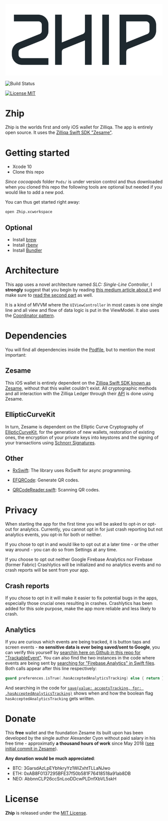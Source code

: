 ![ZhipLogo](zhip-logo.png)

![Build Status](https://app.bitrise.io/app/257ea698a1e55eec/status.svg?token=Cy4YjEgbtcNYxkJqTtNX3Q&branch=develop)

[![License MIT](https://img.shields.io/badge/license-MIT-blue.svg)](LICENSE)

# Zhip
Zhip is the worlds first and only iOS wallet for Zilliqa. The app is entirely open source. It uses the [Zilliqa Swift SDK "Zesame"](https://github.com/OpenZesame/Zesame).

# Getting started
-  Xcode 10
- Clone this repo

*Since cocoapods* folder `Pods/` is under version control and thus downloaded when you cloned this repo the following tools are optional but needed if you would like to add a new pod.

You can thus get started right away:
```bash
open Zhip.xcworkspace
```

## Optional
- Install [brew](https://brew.sh/)
- Install [rbenv](https://github.com/rbenv/rbenv)
- Install [Bundler](https://bundler.io/)

# Architecture
This app uses a novel architecture named *SLC: Single-Line Controller*, I **strongly** suggest that you begin by reading [this medium article about it](https://medium.com/@sajjon/single-line-controller-fbe474857787) and make sure to [read the second part](https://medium.com/@sajjon/single-line-controller-advanced-case-406e76731ee6) as well.

It is a kind of MVVM where the `UIViewController` in most cases is one single line and all view and flow of data logic is put in the ViewModel. It also uses the [Coordinator pattern](http://khanlou.com/2015/10/coordinators-redux/).

# Dependencies
You will find all dependencies inside the [Podfile](https://github.com/OpenZesame/Zhip/blob/develop/Podfile), but to mention the most important:

## Zesame
This iOS wallet is entirely dependent on the [Zilliqa Swift SDK known as Zesame](https://github.com/OpenZesame/Zesame), without that this wallet couldn't exist. All cryptographic methods and all interaction with the Zilliqa Ledger through their [API](https://apidocs.zilliqa.com/#introduction) is done using Zesame.

## EllipticCurveKit
In turn, Zesame is dependent on the Elliptic Curve Cryptography of [EllipticCurveKit]((https://github.com/Sajjon/EllipticCurveKit)), for the generation of new wallets, restoration of existing ones, the encryption of your private keys into keystores and the signing of your transactions using [Schnorr Signatures](https://en.wikipedia.org/wiki/Schnorr_signature).

## Other

- [RxSwift](https://github.com/ReactiveX/RxSwift): The library uses RxSwift for async programming.

- [EFQRCode](https://github.com/EFPrefix/EFQRCode): Generate QR codes.

- [QRCodeReader.swift](https://github.com/yannickl/QRCodeReader.swift): Scanning QR codes.


# Privacy
When starting the app for the first time you will be asked to opt-in or opt-out for analytics. Currently, you cannot opt in for just crash reporting but not analytics events, you opt-in for both or neither. 

If you chose to opt in and would like to opt out at a later time - or the other way around - you can do so from Settings at any time. 

If you choose to opt out neither Google Firebase Analytics nor Firebase (former Fabric) Crashlytics will be initialized and no analytics events and no crash reports will be sent from your app. 

## Crash reports
If you chose to opt in it will make it easier to fix potential bugs in the apps, especially those crucial ones resulting in crashes. Crashlytics has been added for this sole purpose, make the app more reliable and less likely to crash. 

## Analytics
If you are curious which events are being tracked, it is button taps and screen events - **no sensitive data is ever being saved/sent to Google**, you can verify this yourself by [searchin here on Github in this repo for "TrackableEvent"](https://github.com/OpenZesame/Zhip/search?q=TrackableEvent). You can also find the two instances in the code where events are being sent by [searching for "Firebase.Analytics" in Swift files](https://github.com/OpenZesame/Zhip/search?l=Swift&q=%22Firebase.Analytics%22). Both calls appear after this line respectively: 
```swift
guard preferences.isTrue(.hasAcceptedAnalyticsTracking) else { return }
```

And searching in the code for [`save(value: acceptsTracking, for: .hasAcceptedAnalyticsTracking)`](https://github.com/OpenZesame/Zhip/search?q=%22save%28value%3A+acceptsTracking%2C+for%3A+.hasAcceptedAnalyticsTracking%29%22&unscoped_q=%22save%28value%3A+acceptsTracking%2C+for%3A+.hasAcceptedAnalyticsTracking%29%22) shows when and how the boolean flag `hasAcceptedAnalyticsTracking` gets written.


# Donate
This **free** wallet and the foundation Zesame its built upon has been developed by the single author Alexander Cyon without paid salary in his free time - approximatly **a thousand hours of work** since May 2018 ([see initial commit in Zesame](https://github.com/OpenZesame/Zesame/commit/d948741f3e3d38a9962cc9a23552622a303e7ff4#diff-04c6e90faac2675aa89e2176d2eec7d8)). 

**Any donation would be much appreciated**:

- BTC: 3GarsdAzLpEYbhkryYz1WiZxhtTLLaNJwo
- ETH: 0xAB8F0137295BFE37f50b581F76418518a91ab8DB
- NEO: AbbnnCLP26ccSnLooDDcwPLDnfXbVL5skH

# License

**Zhip** is released under the [MIT License](LICENSE).
